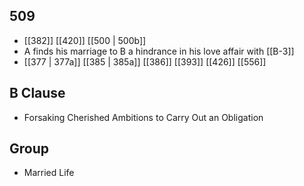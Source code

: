 ## 509
- [[382]] [[420]] [[500 | 500b]] 
- A finds his marriage to B a hindrance in his love affair with [[B-3]]
- [[377 | 377a]] [[385 | 385a]] [[386]] [[393]] [[426]] [[556]] 

## B Clause
- Forsaking Cherished Ambitions to Carry Out an Obligation

## Group
- Married Life

